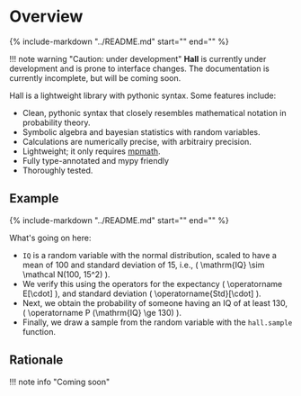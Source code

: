 # Overview

{%
   include-markdown "../README.md"
   start="<!--badges-start-->"
   end="<!--badges-end-->"
%}

!!! note warning "Caution: under development"
    **Hall** is currently under development and is prone to interface changes.
    The documentation is currently incomplete, but will be coming soon.


Hall is a lightweight library with pythonic syntax. Some features include:

 - Clean, pythonic syntax that closely resembles mathematical notation in probability theory.
 - Symbolic algebra and bayesian statistics with random variables.
 - Calculations are numerically precise, with arbitrairy precision.
 - Lightweight; it only requires [mpmath](https://mpmath.org/).
 - Fully type-annotated and mypy friendly 
 - Thoroughly tested. 


## Example

{%
   include-markdown "../README.md"
   start="<!--example-iq-start-->"
   end="<!--example-iq-end-->"
%}


What's going on here:

 - `IQ` is a random variable with the normal distribution, scaled to have a mean of 100 and standard deviation of 15, i.e., \( \mathrm{IQ} \sim \mathcal N(100, 15^2) \).
 - We verify this using the operators for the expectancy \( \operatorname E[\cdot] \), and standard deviation \( \operatorname{Std}[\cdot] \).
 - Next, we obtain the probability of someone having an IQ of at least 130, \( \operatorname P (\mathrm{IQ} \ge 130) \).
 - Finally, we draw a sample from the random variable with the `hall.sample` function.


## Rationale

!!! note info "Coming soon"
